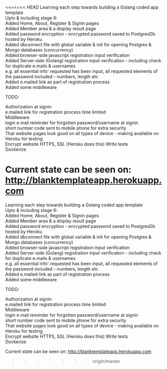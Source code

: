 <<<<<<< HEAD
Learning each step towards building a Golang coded app template   
Upto & including stage 6:   
	Added Home, About, Register & Signin pages  
	Added Member area & a display result page  
	Added password encryption - encrypted password saved to PostgresDb hosted by Heroku  
	Added dbconnect file with global variable & init for opening Postgres & Mongo databases (concurrency)  
    Added browser-side javascript registration input verification  
    Added Server-side (Golang) registration input verification - including check for duplicate e.mails & usernames  
    e.g. all essential info' requested has been input, all requested elements of the password included - numbers, length etc  
	Added e.mailed link as part of registration process  
	Added some middleware     

TODO:

Authorization at signin  
e.mailed link for registration process time limited   
Middleware   
login e.mail reminder for forgotten password/username at signin  
short number code sent to mobile phone for extra security    
That website pages look good on all types of device - making available on Heroku for testing  
Encrypt website HTTPS, SSL  (Heroku does this)
Write tests  
Dockerize  

Current state can be seen on: http://blanktemplateapp.herokuapp.com
=======
Learning each step towards building a Golang coded app template   
Upto & including stage 6:   
	Added Home, About, Register & Signin pages  
	Added Member area & a display result page  
	Added password encryption - encrypted password saved to PostgresDb hosted by Heroku  
	Added dbconnect file with global variable & init for opening Postgres & Mongo databases (concurrency)  
    Added browser-side javascript registration input verification  
    Added Server-side (Golang) registration input verification - including check for duplicate e.mails & usernames  
    e.g. all essential info' requested has been input, all requested elements of the password included - numbers, length etc  
	Added e.mailed link as part of registration process  
	Added some middleware     

TODO:

Authorization at signin  
e.mailed link for registration process time limited   
Middleware   
login e.mail reminder for forgotten password/username at signin  
short number code sent to mobile phone for extra security    
That website pages look good on all types of device - making available on Heroku for testing  
Encrypt website HTTPS, SSL  (Heroku does this)
Write tests  
Dockerize  

Current state can be seen on: http://blanktemplateapp.herokuapp.com
>>>>>>> origin/master
